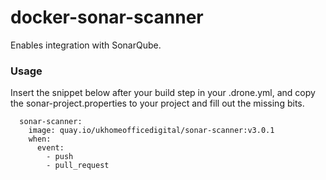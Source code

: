 # docker-sonar-scanner

Enables integration with SonarQube.

### Usage

Insert the snippet below after your build step in your .drone.yml, and copy the sonar-project.properties to your project and fill out the missing bits.

```
  sonar-scanner:
    image: quay.io/ukhomeofficedigital/sonar-scanner:v3.0.1
    when:
      event:
        - push
        - pull_request
```
